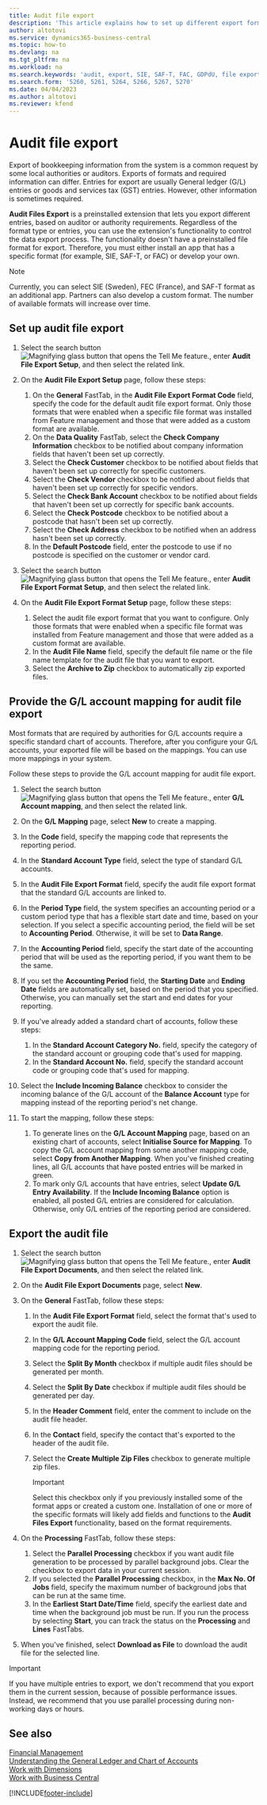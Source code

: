 ```yaml
---
title: Audit file export
description: 'This article explains how to set up different export formats and then use them, based on auditor or authority requirements.'
author: altotovi
ms.service: dynamics365-business-central
ms.topic: how-to
ms.devlang: na
ms.tgt_pltfrm: na
ms.workload: na
ms.search.keywords: 'audit, export, SIE, SAF-T, FAC, GDPdU, file export'
ms.search.form: '5260, 5261, 5264, 5266, 5267, 5270'
ms.date: 04/04/2023
ms.author: altotovi
ms.reviewer: kfend
---
```


# <a name="audit-file-export"></a>Audit file export

Export of bookkeeping information from the system is a common request by some local authorities or auditors. Exports of formats and required information can differ. Entries for export are usually General ledger (G/L) entries or goods and services tax (GST) entries. However, other information is sometimes required.

**Audit Files Export** is a preinstalled extension that lets you export different entries, based on auditor or authority requirements. Regardless of the format type or entries, you can use the extension's functionality to control the data export process. The functionality doesn't have a preinstalled file format for export. Therefore, you must either install an app that has a specific format (for example, SIE, SAF-T, or FAC) or develop your own.

> [!NOTE]
> Currently, you can select SIE (Sweden), FEC (France), and SAF-T format as an additional app. Partners can also develop a custom format. The number of available formats will increase over time.

## <a name="set-up-audit-file-export"></a>Set up audit file export

1. Select the search button ![Magnifying glass button that opens the Tell Me feature.](media/ui-search/search_small.png "Tell me what you want to do"), enter **Audit File Export Setup**, and then select the related link.
2. On the **Audit File Export Setup** page, follow these steps:

    1. On the **General** FastTab, in the **Audit File Export Format Code** field, specify the code for the default audit file export format. Only those formats that were enabled when a specific file format was installed from Feature management and those that were added as a custom format are available.
    2. On the **Data Quality** FastTab, select the **Check Company Information** checkbox to be notified about company information fields that haven't been set up correctly.
    3. Select the **Check Customer** checkbox to be notified about fields that haven't been set up correctly for specific customers.
    4. Select the **Check Vendor** checkbox to be notified about fields that haven't been set up correctly for specific vendors.
    5. Select the **Check Bank Account** checkbox to be notified about fields that haven't been set up correctly for specific bank accounts.
    6. Select the **Check Postcode** checkbox to be notified about a postcode that hasn't been set up correctly.
    7. Select the **Check Address** checkbox to be notified when an address hasn't been set up correctly.
    8. In the **Default Postcode** field, enter the postcode to use if no postcode is specified on the customer or vendor card.

3. Select the search button ![Magnifying glass button that opens the Tell Me feature.](media/ui-search/search_small.png "Tell me what you want to do"), enter **Audit File Export Format Setup**, and then select the related link.
4. On the **Audit File Export Format Setup** page, follow these steps:

    1. Select the audit file export format that you want to configure. Only those formats that were enabled when a specific file format was installed from Feature management and those that were added as a custom format are available.
    2. In the **Audit File Name** field, specify the default file name or the file name template for the audit file that you want to export.
    3. Select the **Archive to Zip** checkbox to automatically zip exported files.

## <a name="provide-the-gl-account-mapping-for-audit-file-export"></a>Provide the G/L account mapping for audit file export

Most formats that are required by authorities for G/L accounts require a specific standard chart of accounts. Therefore, after you configure your G/L accounts, your exported file will be based on the mappings. You can use more mappings in your system.

Follow these steps to provide the G/L account mapping for audit file export.

1. Select the search button ![Magnifying glass button that opens the Tell Me feature.](media/ui-search/search_small.png "Tell me what you want to do"), enter **G/L Account mapping**, and then select the related link.
2. On the **G/L Mapping** page, select **New** to create a mapping.
3. In the **Code** field, specify the mapping code that represents the reporting period.
4. In the **Standard Account Type** field, select the type of standard G/L accounts.
5. In the **Audit File Export Format** field, specify the audit file export format that the standard G/L accounts are linked to.
6. In the **Period Type** field, the system specifies an accounting period or a custom period type that has a flexible start date and time, based on your selection. If you select a specific accounting period, the field will be set to **Accounting Period**. Otherwise, it will be set to **Data Range**.
7. In the **Accounting Period** field, specify the start date of the accounting period that will be used as the reporting period, if you want them to be the same.
8. If you set the **Accounting Period** field, the **Starting Date** and **Ending Date** fields are automatically set, based on the period that you specified. Otherwise, you can manually set the start and end dates for your reporting.
9. If you've already added a standard chart of accounts, follow these steps:

    1. In the **Standard Account Category No.** field, specify the category of the standard account or grouping code that's used for mapping.
    2. In the **Standard Account No.** field, specify the standard account code or grouping code that's used for mapping.

10. Select the **Include Incoming Balance** checkbox to consider the incoming balance of the G/L account of the **Balance Account** type for mapping instead of the reporting period's net change.
11. To start the mapping, follow these steps:

    1. To generate lines on the **G/L Account Mapping** page, based on an existing chart of accounts, select **Initialise Source for Mapping**. To copy the G/L account mapping from some another mapping code, select **Copy from Another Mapping**. When you've finished creating lines, all G/L accounts that have posted entries will be marked in green.
    2. To mark only G/L accounts that have entries, select **Update G/L Entry Availability**. If the **Include Incoming Balance** option is enabled, all posted G/L entries are considered for calculation. Otherwise, only G/L entries of the reporting period are considered.

## <a name="export-the-audit-file"></a>Export the audit file

1. Select the search button ![Magnifying glass button that opens the Tell Me feature.](media/ui-search/search_small.png "Tell me what you want to do"), enter **Audit File Export Documents**, and then select the related link.
2. On the **Audit File Export Documents** page, select **New**.
3. On the **General** FastTab, follow these steps:

    1. In the **Audit File Export Format** field, select the format that's used to export the audit file.
    2. In the **G/L Account Mapping Code** field, select the G/L account mapping code for the reporting period.
    3. Select the **Split By Month** checkbox if multiple audit files should be generated per month.
    4. Select the **Split By Date** checkbox if multiple audit files should be generated per day.
    5. In the **Header Comment** field, enter the comment to include on the audit file header.
    6. In the **Contact** field, specify the contact that's exported to the header of the audit file.
    7. Select the **Create Multiple Zip Files** checkbox to generate multiple zip files.

        > [!IMPORTANT]
        > Select this checkbox only if you previously installed some of the format apps or created a custom one. Installation of one or more of the specific formats will likely add fields and functions to the **Audit Files Export** functionality, based on the format requirements.

4. On the **Processing** FastTab, follow these steps:

    1. Select the **Parallel Processing** checkbox if you want audit file generation to be processed by parallel background jobs. Clear the checkbox to export data in your current session.
    2. If you selected the **Parallel Processing** checkbox, in the **Max No. Of Jobs** field, specify the maximum number of background jobs that can be run at the same time.
    3. In the **Earliest Start Date/Time** field, specify the earliest date and time when the background job must be run. If you run the process by selecting **Start**, you can track the status on the **Processing** and **Lines** FastTabs.

5. When you've finished, select **Download as File** to download the audit file for the selected line.

> [!IMPORTANT]
> If you have multiple entries to export, we don't recommend that you export them in the current session, because of possible performance issues. Instead, we recommend that you use parallel processing during non-working days or hours.

## <a name="see-also"></a>See also
[Financial Management](finance.md)  
[Understanding the General Ledger and Chart of Accounts](finance-general-ledger.md)  
[Work with Dimensions](finance-dimensions.md)  
[Work with Business Central](ui-work-product.md)

[!INCLUDE[footer-include](includes/footer-banner.md)]
